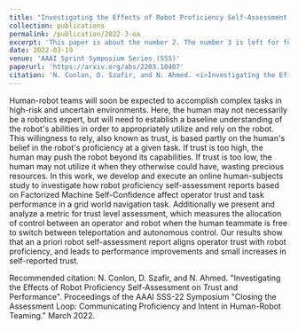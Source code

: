 ```yaml
---
title: "Investigating the Effects of Robot Proficiency Self-Assessment on Trust and Performance"
collection: publications
permalink: /publication/2022-3-oa
excerpt: 'This paper is about the number 2. The number 3 is left for future work.'
date: 2022-03-19
venue: 'AAAI Sprint Symposium Series (SSS)'
paperurl: 'https://arxiv.org/abs/2203.10407'
citation: 'N. Conlon, D. Szafir, and N. Ahmed. <i>Investigating the Effects of Robot Proficiency Self-Assessment on Trust and Performance.</i> Proceedings of the AAAI SSS-22 Symposium "Closing the Assessment Loop: Communicating Proficiency and Intent in Human-Robot Teaming</i>. March 2022.'
---
```

Human-robot teams will soon be expected to accomplish complex tasks in high-risk and uncertain environments. Here, the human may not necessarily be a robotics expert, but will need to establish a baseline understanding of the robot's abilities in order to appropriately utilize and rely on the robot. This willingness to rely, also known as trust, is based partly on the human's belief in the robot's proficiency at a given task. If trust is too high, the human may push the robot beyond its capabilities. If trust is too low, the human may not utilize it when they otherwise could have, wasting precious resources. In this work, we develop and execute an online human-subjects study to investigate how robot proficiency self-assessment reports based on Factorized Machine Self-Confidence affect operator trust and task performance in a grid world navigation task. Additionally we present and analyze a metric for trust level assessment, which measures the allocation of control between an operator and robot when the human teammate is free to switch between teleportation and autonomous control. Our results show that an a priori robot self-assessment report aligns operator trust with robot proficiency, and leads to performance improvements and small increases in self-reported trust.

<!--[Download paper here](http://academicpages.github.io/files/paper3.pdf) -->

Recommended citation: N. Conlon, D. Szafir, and N. Ahmed. "Investigating the Effects of Robot Proficiency Self-Assessment on Trust and Performance". Proceedings of the AAAI SSS-22 Symposium "Closing the Assessment Loop: Communicating Proficiency and Intent in Human-Robot Teaming." March 2022. 